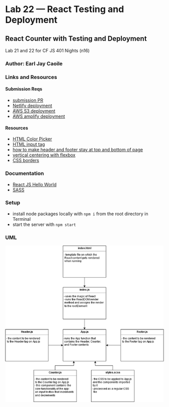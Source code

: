 # Lab 22 — React Testing and Deployment

## React Counter with Testing and Deployment

Lab 21 and 22 for CF JS 401 Nights (n16)

### Author: Earl Jay Caoile

### Links and Resources

#### Submission Reqs

- [submission PR](https://github.com/earljay-caoile-401-advanced-javascript/react-counter/pull/2)
- [Netlify deployment](https://vigorous-swanson-a5a653.netlify.app/)
- [AWS S3 deployment](http://ecaoile-cf-js-stuff.s3-website-us-west-2.amazonaws.com/)
- [AWS amplify deployment](https://rev-02.d27dmb8bp629dg.amplifyapp.com/)

#### Resources

- [HTML Color Picker](https://www.w3schools.com/colors/colors_picker.asp)
- [HTML input tag](https://www.w3schools.com/tags/tag_input.asp)
- [how to make header and footer stay at top and bottom of page](https://stackoverflow.com/questions/643879/css-to-make-html-page-footer-stay-at-bottom-of-the-page-with-a-minimum-height-b)
- [vertical centering with flexbox](https://philipwalton.github.io/solved-by-flexbox/demos/vertical-centering/)
- [CSS borders](https://www.w3schools.com/css/css_border.asp)

### Documentation

- [React JS Hello World](https://reactjs.org/docs/hello-world.html)
- [SASS](https://sass-lang.com/)

### Setup

- install node packages locally with `npm i` from the root directory in Terminal
- start the server with `npm start`

### UML

![UML Image](lab-22-uml.png "uml diagram")
